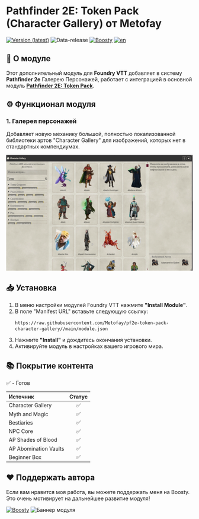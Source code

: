 # Pathfinder 2E: Token Pack (Character Gallery) от Metofay

[![Version (latest)](https://img.shields.io/github/v/release/Metofay/pf2e-token-pack-character-gallery)](https://github.com/Metofay/pf2e-token-pack-character-gallery/releases/latest)
![Data-release](https://img.shields.io/github/release-date/Metofay/pf2e-token-pack-character-gallery)
[![Boosty](https://img.shields.io/badge/Boosty-Metofay?logo=boosty&color=%23FFFFFF)](https://boosty.to/metofay)
[![en](https://img.shields.io/badge/lang-en-red.svg)](https://github.com/Metofay/pf2e-token-pack-character-gallery/blob/master/README-en.md)


## 🐲 О модуле

Этот дополнительный модуль для **Foundry VTT** добавляет в систему **Pathfinder 2e** Галерею Персонажей, работает с интеграцией в основной модуль [**Pathfinder 2E: Token Pack**](https://github.com/Metofay/pf2e-token-pack).

## ⚙️ Функционал модуля

### 1. Галерея персонажей
Добавляет новую механику большой, полностью локализованной библиотеки артов "Character Gallery" для изображений, которых нет в стандартных компендиумах.

![Галерея персонажей](./assets/character-gallery.png)

## 📥 Установка

1.  В меню настройки модулей Foundry VTT нажмите **"Install Module"**.
2.  В поле "Manifest URL" вставьте следующую ссылку:
    ```
    https://raw.githubusercontent.com/Metofay/pf2e-token-pack-character-gallery//main/module.json
    ```
3.  Нажмите **"Install"** и дождитесь окончания установки.
4.  Активируйте модуль в настройках вашего игрового мира.

## 📚 Покрытие контента

✅ - Готов

| Источник | Статус |
| :--- | :---: |
| Character Gallery | ✅ |
| Myth and Magic | ✅ |
| Bestiaries | ✅ |
| NPC Core | ✅ |
| AP Shades of Blood | ✅ |
| AP Abomination Vaults | ✅ |
| Beginner Box | ✅ |

## ❤️ Поддержать автора

Если вам нравится моя работа, вы можете поддержать меня на Boosty. Это очень мотивирует на дальнейшее развитие модуля!

[![Boosty](https://img.shields.io/badge/Поддержать%20на%20Boosty-Metofay?logo=boosty&color=%23FFFFFF)](https://boosty.to/metofay)
![Баннер модуля](./assets/metofay.png)
